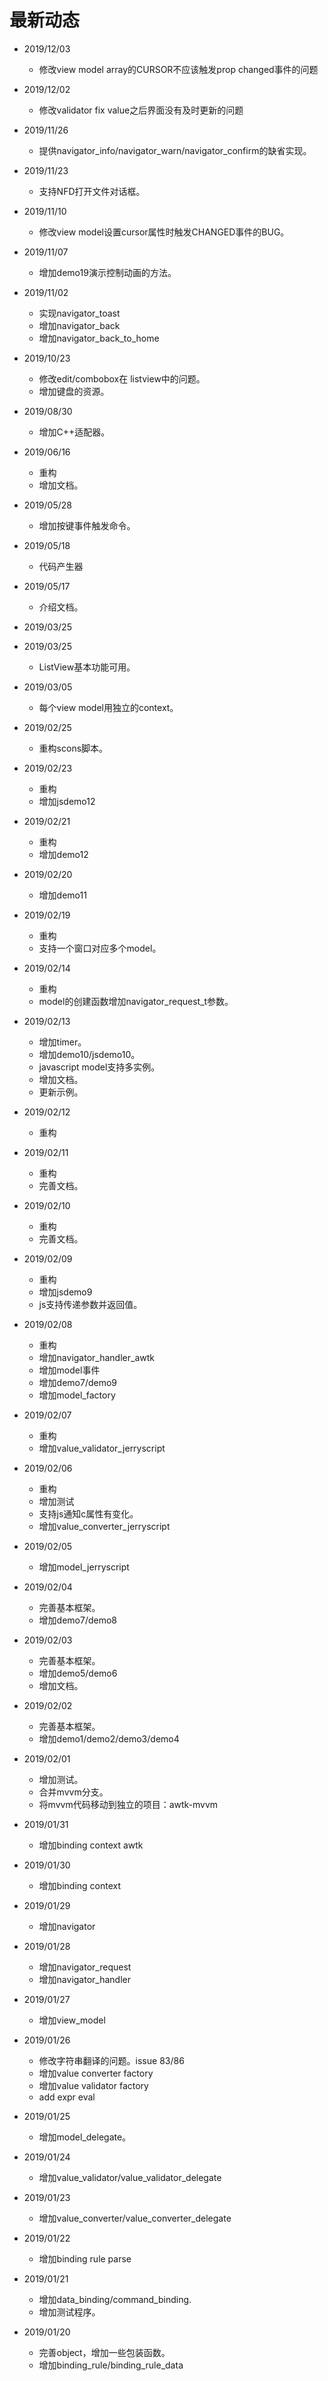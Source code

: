 # 最新动态

* 2019/12/03
  * 修改view model array的CURSOR不应该触发prop changed事件的问题

* 2019/12/02
  * 修改validator fix value之后界面没有及时更新的问题

* 2019/11/26
  * 提供navigator\_info/navigator\_warn/navigator\_confirm的缺省实现。

* 2019/11/23
  * 支持NFD打开文件对话框。

* 2019/11/10
  * 修改view model设置cursor属性时触发CHANGED事件的BUG。

* 2019/11/07
  * 增加demo19演示控制动画的方法。

* 2019/11/02
  * 实现navigator\_toast
  * 增加navigator\_back
  * 增加navigator\_back\_to\_home

* 2019/10/23
  * 修改edit/combobox在 listview中的问题。
  * 增加键盘的资源。

* 2019/08/30
  * 增加C++适配器。

* 2019/06/16
  * 重构
  * 增加文档。

* 2019/05/28
  * 增加按键事件触发命令。
  
* 2019/05/18
  * 代码产生器

* 2019/05/17
  * 介绍文档。

* 2019/03/25

* 2019/03/25
  * ListView基本功能可用。

* 2019/03/05
  * 每个view model用独立的context。

* 2019/02/25
  * 重构scons脚本。

* 2019/02/23
  * 重构
  * 增加jsdemo12

* 2019/02/21
  * 重构
  * 增加demo12

* 2019/02/20
  * 增加demo11

* 2019/02/19
  * 重构
  * 支持一个窗口对应多个model。 

* 2019/02/14
  * 重构
  * model的创建函数增加navigator\_request\_t参数。

* 2019/02/13
  * 增加timer。
  * 增加demo10/jsdemo10。
  * javascript model支持多实例。
  * 增加文档。
  * 更新示例。

* 2019/02/12
  * 重构

* 2019/02/11
  * 重构
  * 完善文档。

* 2019/02/10
  * 重构
  * 完善文档。

* 2019/02/09
  * 重构
  * 增加jsdemo9
  * js支持传递参数并返回值。

* 2019/02/08
  * 重构
  * 增加navigator\_handler\_awtk
  * 增加model事件
  * 增加demo7/demo9
  * 增加model\_factory

* 2019/02/07
  * 重构
  * 增加value\_validator\_jerryscript

* 2019/02/06
  * 重构
  * 增加测试
  * 支持js通知c属性有变化。
  * 增加value\_converter\_jerryscript

* 2019/02/05
  * 增加model\_jerryscript

* 2019/02/04
  * 完善基本框架。
  * 增加demo7/demo8

* 2019/02/03
  * 完善基本框架。
  * 增加demo5/demo6
  * 增加文档。

* 2019/02/02
  * 完善基本框架。
  * 增加demo1/demo2/demo3/demo4

* 2019/02/01
  * 增加测试。
  * 合并mvvm分支。
  * 将mvvm代码移动到独立的项目：awtk-mvvm

* 2019/01/31
  * 增加binding context awtk

* 2019/01/30
  * 增加binding context
  
* 2019/01/29
  * 增加navigator

* 2019/01/28
  * 增加navigator\_request
  * 增加navigator\_handler

* 2019/01/27
  * 增加view\_model

* 2019/01/26
  * 修改字符串翻译的问题。issue 83/86
  * 增加value converter factory
  * 增加value validator factory
  * add expr eval

* 2019/01/25
  * 增加model\_delegate。

* 2019/01/24
  * 增加value\_validator/value\_validator\_delegate

* 2019/01/23
  * 增加value\_converter/value\_converter\_delegate

* 2019/01/22
  * 增加binding rule parse

* 2019/01/21
  * 增加data\_binding/command\_binding.
  * 增加测试程序。

* 2019/01/20
  * 完善object，增加一些包装函数。
  * 增加binding\_rule/binding\_rule\_data
